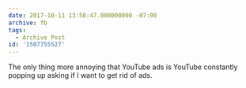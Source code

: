 ```yaml
---
date: 2017-10-11 13:58:47.000000000 -07:00
archive: fb
tags: 
  - Archive Post
id: '1507755527'
---
```


The only thing more annoying that YouTube ads is YouTube constantly popping up asking if I want to get rid of ads.
